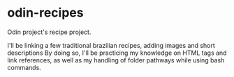 # odin-recipes
Odin project's recipe project.

I'll be linking a few traditional brazilian recipes, adding images and short descriptions
By doing so, I'll be practicing my knowledge on HTML tags and link references, as well as my handling of folder pathways while using bash commands.
